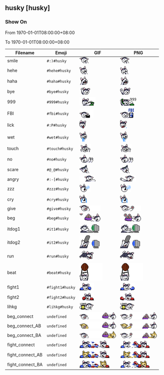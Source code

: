 ## husky [husky]

### Show On
From 1970-01-01T08:00:00+08:00

To 1970-01-01T08:00:00+08:00

| Filename | Emoji | GIF | PNG |
| --- | --- | --- | --- |
| smile | `#:)#husky` | ![smile](../../assets/ios/faces/husky/smile.gif) | ![smile](../../assets/ios/faces_png/husky/smile.png) |
| hehe | `#hehe#husky` | ![hehe](../../assets/ios/faces/husky/hehe.gif) | ![hehe](../../assets/ios/faces_png/husky/hehe.png) |
| haha | `#haha#husky` | ![haha](../../assets/ios/faces/husky/haha.gif) | ![haha](../../assets/ios/faces_png/husky/haha.png) |
| bye | `#bye#husky` | ![bye](../../assets/ios/faces/husky/bye.gif) | ![bye](../../assets/ios/faces_png/husky/bye.png) |
| 999 | `#999#husky` | ![999](../../assets/ios/faces/husky/999.gif) | ![999](../../assets/ios/faces_png/husky/999.png) |
| FBI | `#fbi#husky` | ![FBI](../../assets/ios/faces/husky/FBI.gif) | ![FBI](../../assets/ios/faces_png/husky/FBI.png) |
| lick | `#:P#husky` | ![lick](../../assets/ios/faces/husky/lick.gif) | ![lick](../../assets/ios/faces_png/husky/lick.png) |
| wet | `#wet#husky` | ![wet](../../assets/ios/faces/husky/wet.gif) | ![wet](../../assets/ios/faces_png/husky/wet.png) |
| touch | `#touch#husky` | ![touch](../../assets/ios/faces/husky/touch.gif) | ![touch](../../assets/ios/faces_png/husky/touch.png) |
| no | `#no#husky` | ![no](../../assets/ios/faces/husky/no.gif) | ![no](../../assets/ios/faces_png/husky/no.png) |
| scare | `#@_@#husky` | ![scare](../../assets/ios/faces/husky/scare.gif) | ![scare](../../assets/ios/faces_png/husky/scare.png) |
| angry | `#:-[#husky` | ![angry](../../assets/ios/faces/husky/angry.gif) | ![angry](../../assets/ios/faces_png/husky/angry.png) |
| zzz | `#zzz#husky` | ![zzz](../../assets/ios/faces/husky/zzz.gif) | ![zzz](../../assets/ios/faces_png/husky/zzz.png) |
| cry | `#cry#husky` | ![cry](../../assets/ios/faces/husky/cry.gif) | ![cry](../../assets/ios/faces_png/husky/cry.png) |
| give | `#give#husky` | ![give](../../assets/ios/faces/husky/give.gif) | ![give](../../assets/ios/faces_png/husky/give.png) |
| beg | `#beg#husky` | ![beg](../../assets/ios/faces/husky/beg.gif) | ![beg](../../assets/ios/faces_png/husky/beg.png) |
| itdog1 | `#it1#husky` | ![itdog1](../../assets/ios/faces/husky/itdog1.gif) | ![itdog1](../../assets/ios/faces_png/husky/itdog1.png) |
| itdog2 | `#it2#husky` | ![itdog2](../../assets/ios/faces/husky/itdog2.gif) | ![itdog2](../../assets/ios/faces_png/husky/itdog2.png) |
| run | `#run#husky` | ![run](../../assets/ios/faces/husky/run.gif) | ![run](../../assets/ios/faces_png/husky/run.png) |
| beat | `#beat#husky` | ![beat](../../assets/ios/faces/husky/beat.gif) | ![beat](../../assets/ios/faces_png/husky/beat.png) |
| fight1 | `#fight1#husky` | ![fight1](../../assets/ios/faces/husky/fight1.gif) | ![fight1](../../assets/ios/faces_png/husky/fight1.png) |
| fight2 | `#fight2#husky` | ![fight2](../../assets/ios/faces/husky/fight2.gif) | ![fight2](../../assets/ios/faces_png/husky/fight2.png) |
| lihkg | `#lihkg#husky` | ![lihkg](../../assets/ios/faces/husky/lihkg.gif) | ![lihkg](../../assets/ios/faces_png/husky/lihkg.png) |
| beg_connect | `undefined` | ![beg_connect](../../assets/ios/faces/husky/beg_connect.gif) | ![beg_connect](../../assets/ios/faces_png/husky/beg_connect.png) |
| beg_connect_AB | `undefined` | ![beg_connect_AB](../../assets/ios/faces/husky/beg_connect_AB.gif) | ![beg_connect_AB](../../assets/ios/faces_png/husky/beg_connect_AB.png) |
| beg_connect_BA | `undefined` | ![beg_connect_BA](../../assets/ios/faces/husky/beg_connect_BA.gif) | ![beg_connect_BA](../../assets/ios/faces_png/husky/beg_connect_BA.png) |
| fight_connect | `undefined` | ![fight_connect](../../assets/ios/faces/husky/fight_connect.gif) | ![fight_connect](../../assets/ios/faces_png/husky/fight_connect.png) |
| fight_connect_AB | `undefined` | ![fight_connect_AB](../../assets/ios/faces/husky/fight_connect_AB.gif) | ![fight_connect_AB](../../assets/ios/faces_png/husky/fight_connect_AB.png) |
| fight_connect_BA | `undefined` | ![fight_connect_BA](../../assets/ios/faces/husky/fight_connect_BA.gif) | ![fight_connect_BA](../../assets/ios/faces_png/husky/fight_connect_BA.png) |

